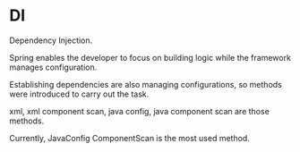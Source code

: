 # DI
Dependency Injection.

Spring enables the developer to focus on building logic while the framework manages configuration.

Establishing dependencies are also managing configurations, so methods were introduced to carry out the task.

xml, xml component scan, java config, java component scan are those methods.

Currently, JavaConfig ComponentScan is the most used method.

